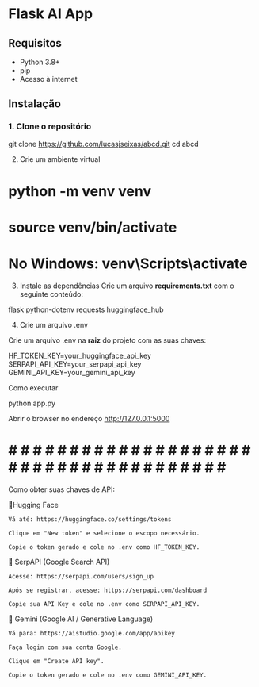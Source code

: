 # Flask AI App

## Requisitos

- Python 3.8+
- pip
- Acesso à internet

## Instalação

### 1. Clone o repositório

git clone https://github.com/lucasjseixas/abcd.git
cd abcd


2. Crie um ambiente virtual

# python -m venv venv
# source venv/bin/activate  
# No Windows: venv\Scripts\activate

3. Instale as dependências
Crie um arquivo <strong>requirements.txt</strong> com o seguinte conteúdo:

flask
python-dotenv
requests
huggingface_hub

4. Crie um arquivo .env

Crie um arquivo .env na <strong>raiz</strong> do projeto com as suas chaves:

HF_TOKEN_KEY=your_huggingface_api_key
SERPAPI_API_KEY=your_serpapi_api_key
GEMINI_API_KEY=your_gemini_api_key

Como executar

python app.py

Abrir o browser no endereço http://127.0.0.1:5000

# # # # # # # # # # # # # # # # # # # # # # # # # # # # # # # # # # # # # # # #
Como obter suas chaves de API:

🔹Hugging Face

    Vá até: https://huggingface.co/settings/tokens

    Clique em "New token" e selecione o escopo necessário.

    Copie o token gerado e cole no .env como HF_TOKEN_KEY.

🔹 SerpAPI (Google Search API)

    Acesse: https://serpapi.com/users/sign_up

    Após se registrar, acesse: https://serpapi.com/dashboard

    Copie sua API Key e cole no .env como SERPAPI_API_KEY.

🔹 Gemini (Google AI / Generative Language)

    Vá para: https://aistudio.google.com/app/apikey

    Faça login com sua conta Google.

    Clique em "Create API key".

    Copie o token gerado e cole no .env como GEMINI_API_KEY.